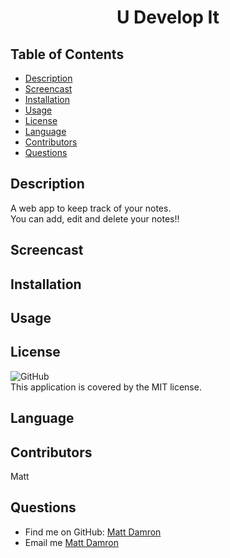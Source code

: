<h1 align="center">
U Develop It
</h1>

## Table of Contents
- [Description](#description)
- [Screencast](#screencast)
- [Installation](#installation)
- [Usage](#usage)
- [License](#license)
- [Language](#language)
- [Contributors](#contributors)
- [Questions](#questions)

## Description
A web app to keep track of your notes.<br />
You can add, edit and delete your notes!!

## Screencast
<!-- [![Watch the video](./images/note-taker.png)](https://drive.google.com/file/d/1p1HJg4mqLkZWnnwWoGskG6ujtpeNQXxF/view?usp=sharing) -->

## Installation


## Usage


## License
![GitHub](https://img.shields.io/github/license/matthewdamron/note-taker)<br />
This application is covered by the MIT license. 

## Language


## Contributors
Matt

## Questions
- Find me on GitHub: [Matt Damron](https://github.com/matthewdamron)<br />
- Email me [Matt Damron](mailto:mattdamron@msn.com)
